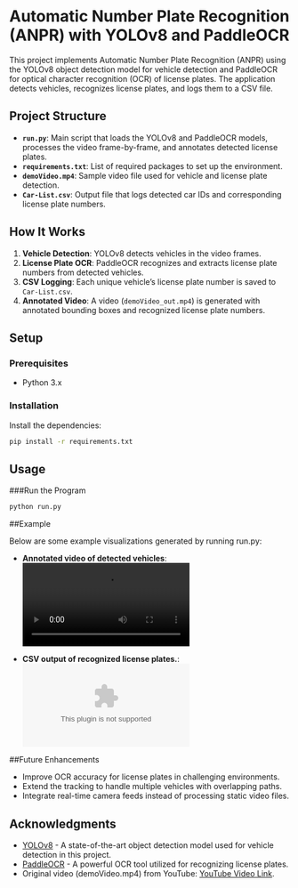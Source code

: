 # Automatic Number Plate Recognition (ANPR) with YOLOv8 and PaddleOCR

This project implements Automatic Number Plate Recognition (ANPR) using the YOLOv8 object detection model for vehicle detection and PaddleOCR for optical character recognition (OCR) of license plates. The application detects vehicles, recognizes license plates, and logs them to a CSV file.

## Project Structure

- **`run.py`**: Main script that loads the YOLOv8 and PaddleOCR models, processes the video frame-by-frame, and annotates detected license plates.
- **`requirements.txt`**: List of required packages to set up the environment.
- **`demoVideo.mp4`**: Sample video file used for vehicle and license plate detection.
- **`Car-List.csv`**: Output file that logs detected car IDs and corresponding license plate numbers.

## How It Works

1. **Vehicle Detection**: YOLOv8 detects vehicles in the video frames.
2. **License Plate OCR**: PaddleOCR recognizes and extracts license plate numbers from detected vehicles.
3. **CSV Logging**: Each unique vehicle’s license plate number is saved to `Car-List.csv`.
4. **Annotated Video**: A video (`demoVideo_out.mp4`) is generated with annotated bounding boxes and recognized license plate numbers.

## Setup

### Prerequisites
- Python 3.x

### Installation
Install the dependencies:

```bash
pip install -r requirements.txt
```

## Usage

###Run the Program

```bash
python run.py
```

##Example

Below are some example visualizations generated by running run.py:

- **Annotated video of detected vehicles**:
![Annotated video](demoVideo_out.mp4)

- **CSV output of recognized license plates.**:
![CSV output](Car-List.csv)

##Future Enhancements

- Improve OCR accuracy for license plates in challenging environments.
- Extend the tracking to handle multiple vehicles with overlapping paths.
- Integrate real-time camera feeds instead of processing static video files.

## Acknowledgments

- [YOLOv8](https://github.com/ultralytics) - A state-of-the-art object detection model used for vehicle detection in this project.
- [PaddleOCR](https://github.com/PaddlePaddle/PaddleOCR) - A powerful OCR tool utilized for recognizing license plates.
- Original video (demoVideo.mp4) from YouTube: [YouTube Video Link](https://www.youtube.com/watch?v=3DLwGZv4tpQ&ab_channel=RICOMTECK-Vehicle%26PedestrianAccessControl).
